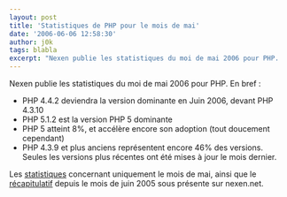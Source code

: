 ```yaml
---
layout: post
title: 'Statistiques de PHP pour le mois de mai'
date: '2006-06-06 12:58:30'
author: j0k
tags: blabla
excerpt: "Nexen publie les statistiques du moi de mai 2006 pour PHP.     \nEn bref :   * PHP 4.4.2 deviendra la version dominante en Juin 2006, devant PHP 4.3.10   * PHP 5.1.2 est la version PHP 5 dominante   * PHP 5 atteint 8%, et accélère encore son adoption (tout doucement cependant)   * PHP 4.3.9 et plus anciens représentent encore 46% des      …"
---
```


Nexen publie les statistiques du moi de mai 2006 pour PHP.
En bref :
* PHP 4.4.2 deviendra la version dominante en Juin 2006, devant PHP 4.3.10
* PHP 5.1.2 est la version PHP 5 dominante
* PHP 5 atteint 8%, et accélère encore son adoption (tout doucement cependant)
* PHP 4.3.9 et plus anciens représentent encore 46% des versions. Seules les versions plus récentes ont été mises à jour le mois dernier.

Les [statistiques](http://www.nexen.net/chiffres_cles/phpversion/statistiques_de_deploiement_de_php_en_mai_2006.php) concernant uniquement le mois de mai, ainsi que le [récapitulatif](http://www.nexen.net/chiffres_cles/phpversion/evolution_de_php_sur_internet_juin_2005_a_mai_2006.php) depuis le mois de juin 2005 sous présente sur nexen.net.
